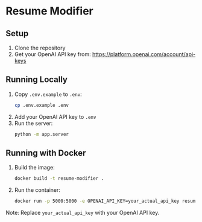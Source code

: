 # Resume Modifier

## Setup
1. Clone the repository
2. Get your OpenAI API key from: https://platform.openai.com/account/api-keys

## Running Locally
1. Copy `.env.example` to `.env`:
   ```bash
   cp .env.example .env
   ```
2. Add your OpenAI API key to `.env`
3. Run the server:
   ```bash
   python -m app.server
   ```

## Running with Docker
1. Build the image:
   ```bash
   docker build -t resume-modifier .
   ```
2. Run the container:
   ```bash
   docker run -p 5000:5000 -e OPENAI_API_KEY=your_actual_api_key resume-modifier
   ```

Note: Replace `your_actual_api_key` with your OpenAI API key. 